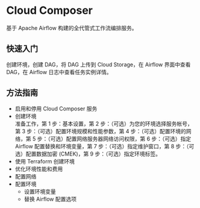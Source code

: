 # Cloud Composer
基于 Apache Airflow 构建的全代管式工作流编排服务。

## 快速入门
创建环境，创建 DAG，将 DAG 上传到 Cloud Storage，在 Airflow 界面中查看 DAG，在 Airflow 日志中查看任务实例详情。

## 方法指南
* 启用和停用 Cloud Composer 服务
* 创建环境  
准备工作，第 1 步：基本设置，第 2 步：（可选）为您的环境选择服务帐号，第 3 步：（可选）配置环境规模和性能参数，第 4 步：（可选）配置环境的网络，第 5 步：（可选）配置网络服务器网络访问权限，第 6 步：（可选）指定 Airflow 配置替换和环境变量，第 7 步：（可选）指定维护窗口，第 8 步：（可选）配置数据加密 (CMEK)，第 9 步：（可选）指定环境标签。
* 使用 Terraform 创建环境
* 优化环境性能和费用
* 配置网络
* 配置环境  
    * 设置环境变量  
    * 替换 Airflow 配置选项